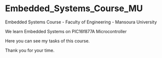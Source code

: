 # Embedded_Systems_Course_MU
Embedded Systems Course - Faculty of Engineering - Mansoura University

We learn Embedded Systems on PIC16f877A Microcontroller

Here you can see my tasks of this course.

Thank you for your time.
